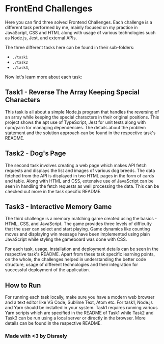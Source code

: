 # FrontEnd Challenges

Here you can find three solved Frontend Challenges. Each challenge is a different task performed by me, mainly focused on my practice in JavaScript, CSS and HTML along with usage of various technologies such as Node.js, Jest, and external APIs. 

The three different tasks here can be found in their sub-folders:

- `./task1`
- `./task2`
- `./task3`, 

Now let's learn more about each task:

## Task1 - Reverse The Array Keeping Special Characters 

This task is all about a simple Node.js program that handles the reversing of an array while keeping the special characters in their original positions. This project shows the apt use of TypeScript, Jest for unit tests along with npm/yarn for managing dependencies. The details about the problem statement and the solution approach can be found in the respective task's README.

## Task2 - Dog's Page

The second task involves creating a web page which makes API fetch requests and displays the list and images of various dog breeds. The data fetched from the API is displayed in two HTML pages in the form of cards and table. Along with HTML and CSS, extensive use of JavaScript can be seen in handling the fetch requests as well processing the data. This can be checked out more in the task specific README.

## Task3 - Interactive Memory Game

The third challenge is a memory matching game created using the basics - HTML, CSS, and JavaScript. The game provides three levels of difficulty that the user can select and start playing. Game dynamics like counting moves and displaying win message have been implemented using plain JavaScript while styling the gameboard was done with CSS.

For each task, usage, installation and deployment details can be seen in the respective task's README. Apart from these task specific learning points, on the whole, the challenges helped in understanding the better code structure, usage of different technologies and their integration for successful deployment of the application.

## How to Run 

For running each task locally, make sure you have a modern web browser and a text editor like VS Code, Sublime Text, Atom etc. For task1, Node.js and Yarn should be installed in your system. Task1 requires running various Yarn scripts which are specified in the README of Task1 while Task2 and Task3 can be run using a local server or directly in the browser. More details can be found in the respective README. 


### Made with <3 by Disraely